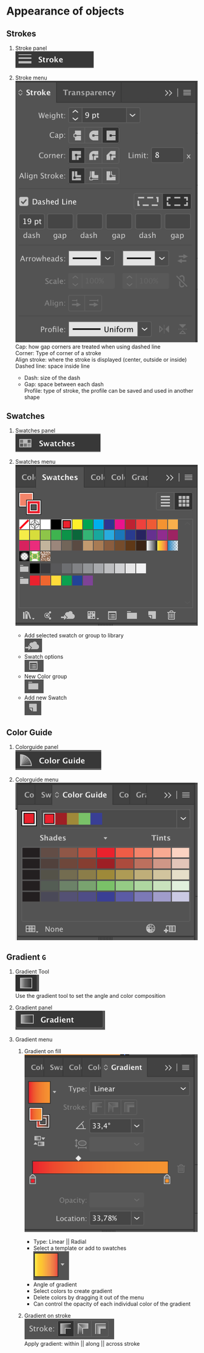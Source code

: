 # Appearance of objects

## Strokes

1. Stroke panel  
   ![alt-text](https://github.com/EmilioJeldes/Illustrator-Basics-Udemy/blob/master/imgs/appearance/stroke/stroke-panel.png 'stroke panel')

2. Stroke menu  
   ![alt-text](https://github.com/EmilioJeldes/Illustrator-Basics-Udemy/blob/master/imgs/appearance/stroke/stroke-menu.png 'stroke panel')  
   Cap: how gap corners are treated when using dashed line  
   Corner: Type of corner of a stroke  
   Align stroke: where the stroke is displayed (center, outside or inside)  
   Dashed line: space inside line  
    - Dash: size of the dash  
    - Gap: space between each dash  
   Profile: type of stroke, the profile can be saved and used in another shape

## Swatches

1. Swatches panel  
   ![alt-text](https://github.com/EmilioJeldes/Illustrator-Basics-Udemy/blob/master/imgs/appearance/swatch/swatches-panel.png 'swatches panel')

2. Swatches menu  
   ![alt-text](https://github.com/EmilioJeldes/Illustrator-Basics-Udemy/blob/master/imgs/appearance/swatch/swatches-menu.png 'swatches menu')  
    - Add selected swatch or group to library  
    ![alt-text](https://github.com/EmilioJeldes/Illustrator-Basics-Udemy/blob/master/imgs/appearance/swatch/swatches-library.png 'add swatches library')  
    - Swatch options  
    ![alt-text](https://github.com/EmilioJeldes/Illustrator-Basics-Udemy/blob/master/imgs/appearance/swatch/swatches-options.png 'swatches options')  
    - New Color group  
    ![alt-text](https://github.com/EmilioJeldes/Illustrator-Basics-Udemy/blob/master/imgs/appearance/swatch/swatches-group.png 'add color group')  
    - Add new Swatch  
    ![alt-text](https://github.com/EmilioJeldes/Illustrator-Basics-Udemy/blob/master/imgs/appearance/swatch/swatches-add.png 'add swatches')

## Color Guide

1. Colorguide panel  
   ![alt-text](https://github.com/EmilioJeldes/Illustrator-Basics-Udemy/blob/master/imgs/appearance/colorguide/colorguide-panel.png 'colorguide panel')  

2. Colorguide menu  
   ![alt-text](https://github.com/EmilioJeldes/Illustrator-Basics-Udemy/blob/master/imgs/appearance/colorguide/colorguide-menu.png 'colorguide menu')

## Gradient `G`

1. Gradient Tool  
   ![alt-text](https://github.com/EmilioJeldes/Illustrator-Basics-Udemy/blob/master/imgs/appearance/gradient/gradient-tool.png 'Gradient tool')  
   Use the gradient tool to set the angle and color composition

2. Gradient panel  
   ![alt-text](https://github.com/EmilioJeldes/Illustrator-Basics-Udemy/blob/master/imgs/appearance/gradient/gradient-panel.png 'gradient panel')  

3. Gradient menu  
	1. Gradient on fill
   ![alt-text](https://github.com/EmilioJeldes/Illustrator-Basics-Udemy/blob/master/imgs/appearance/gradient/gradient-menu.png 'gradient menu')  

		- Type: Linear || Radial  
		- Select a template or add to swatches  
		![alt-text](https://github.com/EmilioJeldes/Illustrator-Basics-Udemy/blob/master/imgs/appearance/gradient/gradient-swatches.png 'add gradient swatches')  
		- Angle of gradient  
		- Select colors to create gradient  
		- Delete colors by dragging it out of the menu  
		- Can control the opacity of each individual color of the gradient  

	2. Gradient on stroke  
	![alt-text](https://github.com/EmilioJeldes/Illustrator-Basics-Udemy/blob/master/imgs/appearance/gradient/gradient-stroke.png 'gradient stroke')  
	Apply gradient: within || along || across stroke  
